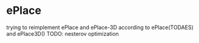 # ePlace
trying to reimplement ePlace and ePlace-3D according to ePlace(TODAES) and ePlace3D()
TODO: nesterov optimization